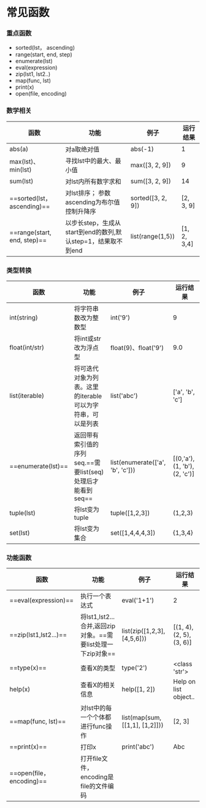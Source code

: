 # 常见函数

### 重点函数

- sorted(lst， ascending)
- range(start, end, step)
- enumerate(lst)
- eval(expression)
- zip(lst1, lst2..)
- map(func, lst)
- print(x)
- open(file, encoding)

### 数学相关

| 函数                        | 功能                                                         | 例子              | 运行结果    |
| --------------------------- | ------------------------------------------------------------ | ----------------- | ----------- |
| abs(a)                      | 对a取绝对值                                                  | abs(-1)           | 1           |
| max(lst)、min(lst)          | 寻找lst中的最大、最小值                                      | max([3, 2, 9])    | 9           |
| sum(lst)                    | 对lst内所有数字求和                                          | sum([3, 2, 9])    | 14          |
| ==sorted(lst， ascending)== | 对lst排序； 参数ascending为布尔值控制升降序                  | sorted([3, 2, 9]) | [2, 3, 9]   |
| ==range(start, end, step)== | 以步长step，生成从start到end的数列,默认step=1，结果取不到end | list(range(1,5))  | [1, 2, 3,4] |

### 类型转换

| 函数               | 功能                                                       | 例子                             | 运行结果                      |
| ------------------ | ---------------------------------------------------------- | -------------------------------- | ----------------------------- |
| int(string)        | 将字符串数改为整数型                                       | int('9')                         | 9                             |
| float(int/str)     | 将int或str改为浮点型                                       | float(9)、float('9')             | 9.0                           |
| list(iterable)     | 将可迭代对象为列表。这里的iterable可以为字符串，可以是列表 | list('abc')                      | ['a', 'b', 'c']               |
| ==enumerate(lst)== | 返回带有索引值的序列seq.==需要list(seq)处理后才能看到seq== | list(enumerate(['a', 'b', 'c'])) | [(0,'a'), (1, 'b'), (2, 'c')] |
| tuple(lst)         | 将lst变为tuple                                             | tuple([1,2,3])                   | (1,2,3)                       |
| set(lst)           | 将lst变为集合                                              | set([1,4,4,4,3])                 | {1,3,4}                       |

### 功能函数

| 函数                      | 功能                                                        | 例子                           | 运行结果                 |
| ------------------------- | ----------------------------------------------------------- | ------------------------------ | ------------------------ |
| ==eval(expression)==      | 执行一个表达式                                              | eval('1+1')                    | 2                        |
| ==zip(lst1,lst2...)==     | 将lst1,lst2...合并,返回zip对象。==需要list处理一下zip对象== | list(zip([1,2,3],[4,5,6]))     | [(1, 4), (2, 5), (3, 6)] |
| ==type(x)==               | 查看X的类型                                                 | type('2')                      | <class 'str'>            |
| help(x)                   | 查看X的相关信息                                             | help([1, 2])                   | Help on list object..    |
| ==map(func, lst)==        | 对lst中的每一个个体都进行func操作                           | list(map(sum, [[1,1], [1,2]])) | [2, 3]                   |
| ==print(x)==              | 打印x                                                       | print('abc')                   | Abc                      |
| ==open(file， encoding)== | 打开file文件， encoding是file的文件编码                     |                                |                          |

